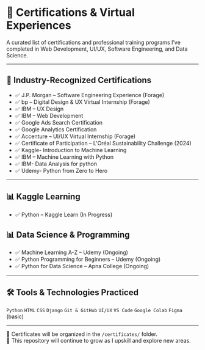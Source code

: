 # 📜 Certifications & Virtual Experiences

A curated list of certifications and professional training programs I’ve completed in Web Development, UI/UX, Software Engineering, and Data Science.

---

## 💼 Industry-Recognized Certifications

- ✅ J.P. Morgan – Software Engineering Experience (Forage)
- ✅ bp – Digital Design & UX Virtual Internship (Forage)
- ✅ IBM – UX Design
- ✅ IBM – Web Development
- ✅ Google Ads Search Certification
- ✅ Google Analytics Certification
- ✅ Accenture – UI/UX Virtual Internship (Forage)
- ✅ Certificate of Participation – L'Oréal Sustainability Challenge (2024)
- ✅ Kaggle- Introduction to Machine Learning
- ✅ IBM – Machine Learning with Python
- ✅ IBM- Data Analysis for python
- ✅ Udemy- Python from Zero to Hero


---

## 📊 Kaggle Learning

- ✅ Python – Kaggle Learn (In Progress)


## 📊 Data Science & Programming

- ✅ Machine Learning A-Z – Udemy (Ongoing)
- ✅ Python Programming for Beginners – Udemy (Ongoing)
- ✅ Python for Data Science – Apna College (Ongoing)

---

## 🛠 Tools & Technologies Practiced

`Python` `HTML` `CSS` `Django` `Git & GitHub` `UI/UX` `VS Code` `Google Colab` `Figma` (basic)

---

📁 Certificates will be organized in the `/certificates/` folder.  
🎯 This repository will continue to grow as I upskill and explore new areas.



